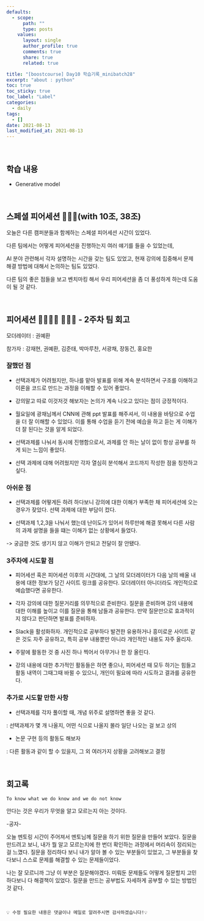 ```yaml
---
defaults:
  - scope:
      path: ""
      type: posts
    values:
      layout: single
      author_profile: true
      comments: true
      share: true
      related: true

title: "[boostcourse] Day10 학습기록_minibatch28"
excerpt: "about : python"
toc: true
toc_sticky: true
toc_label: "Label"
categories:
  - daily
tags:
  - []
date: 2021-08-13
last_modified_at: 2021-08-13
---
```

<br>

## 학습 내용

- Generative model

<br>

## 스페셜 피어세션 👨‍👨‍👦(with 10조, 38조)

오늘은 다른 캠퍼분들과 함께하는 스페셜 피어세션 시간이 있었다.

다른 팀에서는 어떻게 피어세션을 진행하는지 여러 얘기를 들을 수 있었는데, 

AI 분야 관련해서 각자 설명하는 시간을 갖는 팀도 있었고, 현재 강의에 집중해서 문제 해결 방법에 대해서 논의하는 팀도 있었다. 

다른 팀의 좋은 점들을 보고 벤치마킹 해서 우리 피어세션을 좀 더 풍성하게 하는데 도움이 될 것 같다.

<br>

## 피어세션 👨‍👨‍👦‍👦 👨‍👨‍👦 - 2주차 팀 회고

모더레이터 : 권예환

참가자 : 강재현, 권예환, 김준태, 박마루찬, 서광채, 장동건, 홍요한


### 잘했던 점

- 선택과제가 어려웠지만, 하나를 맡아 발표를 위해 계속 분석하면서 구조를 이해하고 이론을 코드로 만드는 과정을 이해할 수 있어 좋았다.

- 강의말고 따로 이것저것 해보자는 논의가 계속 나오고 있다는 점이 긍정적이다.

- 월요일에 광채님께서 CNN에 관해 ppt 발표를 해주셔서, 이 내용을 바탕으로 수업을 더 잘 이해할 수 있었다. 이를 통해 수업을 듣기 전에 예습을 하고 듣는 게 이해가 더 잘 된다는 것을 알게 되었다.

- 선택과제를 나눠서 동시에 진행함으로서, 과제를 안 하는 날이 없이 항상 공부를 하게 되는 느낌이 좋았다.

- 선택 과제에 대해 어려웠지만 각자 열심히 분석해서 코드까지 작성한 점을 칭찬하고 싶다.

### 아쉬운 점

- 선택과제를 어떻게든 하려 하다보니 강의에 대한 이해가 부족한 채 피어세션에 오는 경우가 잦았다. 선택 과제에 대한 부담이 컸다.

- 선택과제 1,2,3을 나눠서 했는데 난이도가 있어서 하루만에 해결 못해서 다른 사람의 과제 설명을 들을 떄는 이해가 없는 상황에서 들었다. 

-> 궁금한 것도 생기지 않고 이해가 안되고 전달이 잘 안됐다.

### 3주차에 시도할 점

- 피어세션 혹은 피어세션 이후의 시간대에, 그 날의 모더레이터가 다음 날의 배울 내용에 대한 정보가 담긴 사이트 링크를 공유한다. 모더레이터 아니더라도 개인적으로 예습했다면 공유한다.

- 각자 강의에 대한 질문거리를 의무적으로 준비한다. 질문을 준비하며 강의 내용에 대한 이해를 높이고 이를 질문을 통해 남들과 공유한다. 만약 질문만으로 효과적이지 않다고 판단하면 발표를 준비하자.

- Slack을 활성화하자. 개인적으로 공부하다 발견한 유용하거나 흥미로운 사이트 같은 것도 자주 공유하고, 특히 공부 내용뿐만 아니라 개인적인 내용도 자주 올리자.

- 주말에 활동한 것 중 사진 하나 찍어서 아무거나 한 장 올린다.

- 강의 내용에 대한 추가적인 활동들은 하면 좋으나, 피어세션 때 모두 하기는 힘들고 활동 내역이 그때그때 바뀔 수 있으니, 개인이 필요에 따라 시도하고 결과를 공유한다.

### 추가로 시도할 만한 사항

- 선택과제를 각자 풀이할 때, 개념 위주로 설명하면 좋을 것 같다.

: 선택과제가 몇 개 나올지, 어떤 식으로 나올지 몰라 일단 나오는 걸 보고 상의

- 논문 구현 등의 활동도 해보자

: 다른 활동과 같이 할 수 있을지, 그 외 여러가지 상황을 고려해보고 결정


<br>

## 회고록

`To know what we do know and we do not know`

안다는 것은 우리가 무엇을 알고 모르는지 아는 것이다. 

-공자- 

오늘 멘토링 시간이 주어져서 멘토님께 질문을 하기 위한 질문을 만들어 보았다. 질문을 만드려고 보니, 내가 뭘 알고 모르는지에 한 번더 확인하는 과정에서 머리속이 정리되는 걸 느꼈다. 질문을 정리하다 보니 내가 알아 볼 수 있는 부분들이 있었고, 그 부분들을 찾다보니 스스로 문제를 해결할 수 있는 문제들이었다.

나는 잘 모르니까 그냥 이 부분은 질문해야겠다. 미뤄둔 문제들도 어떻게 질문할지 고민하다보니 다 해결책이 있었다. 질문을 만드는 공부법도 자세하게 공부할 수 있는 방법인것 같다.

<br>

```
💡 수정 필요한 내용은 댓글이나 메일로 알려주시면 감사하겠습니다!💡 
```
